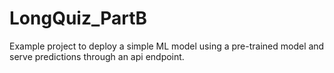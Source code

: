 # LongQuiz_PartB

Example project to deploy a simple ML model using a pre-trained model and serve predictions through an api endpoint. 
